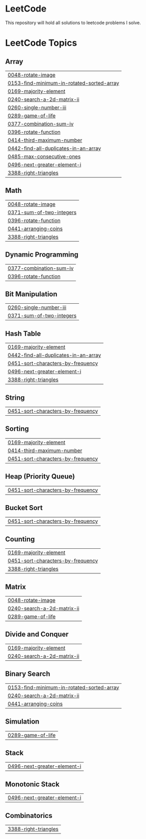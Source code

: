 # LeetCode
This repository will hold all solutions to leetcode problems I solve.

<!---LeetCode Topics Start-->
# LeetCode Topics
## Array
|  |
| ------- |
| [0048-rotate-image](https://github.com/devinbowler/LeetCode/tree/master/0048-rotate-image) |
| [0153-find-minimum-in-rotated-sorted-array](https://github.com/devinbowler/LeetCode/tree/master/0153-find-minimum-in-rotated-sorted-array) |
| [0169-majority-element](https://github.com/devinbowler/LeetCode/tree/master/0169-majority-element) |
| [0240-search-a-2d-matrix-ii](https://github.com/devinbowler/LeetCode/tree/master/0240-search-a-2d-matrix-ii) |
| [0260-single-number-iii](https://github.com/devinbowler/LeetCode/tree/master/0260-single-number-iii) |
| [0289-game-of-life](https://github.com/devinbowler/LeetCode/tree/master/0289-game-of-life) |
| [0377-combination-sum-iv](https://github.com/devinbowler/LeetCode/tree/master/0377-combination-sum-iv) |
| [0396-rotate-function](https://github.com/devinbowler/LeetCode/tree/master/0396-rotate-function) |
| [0414-third-maximum-number](https://github.com/devinbowler/LeetCode/tree/master/0414-third-maximum-number) |
| [0442-find-all-duplicates-in-an-array](https://github.com/devinbowler/LeetCode/tree/master/0442-find-all-duplicates-in-an-array) |
| [0485-max-consecutive-ones](https://github.com/devinbowler/LeetCode/tree/master/0485-max-consecutive-ones) |
| [0496-next-greater-element-i](https://github.com/devinbowler/LeetCode/tree/master/0496-next-greater-element-i) |
| [3388-right-triangles](https://github.com/devinbowler/LeetCode/tree/master/3388-right-triangles) |
## Math
|  |
| ------- |
| [0048-rotate-image](https://github.com/devinbowler/LeetCode/tree/master/0048-rotate-image) |
| [0371-sum-of-two-integers](https://github.com/devinbowler/LeetCode/tree/master/0371-sum-of-two-integers) |
| [0396-rotate-function](https://github.com/devinbowler/LeetCode/tree/master/0396-rotate-function) |
| [0441-arranging-coins](https://github.com/devinbowler/LeetCode/tree/master/0441-arranging-coins) |
| [3388-right-triangles](https://github.com/devinbowler/LeetCode/tree/master/3388-right-triangles) |
## Dynamic Programming
|  |
| ------- |
| [0377-combination-sum-iv](https://github.com/devinbowler/LeetCode/tree/master/0377-combination-sum-iv) |
| [0396-rotate-function](https://github.com/devinbowler/LeetCode/tree/master/0396-rotate-function) |
## Bit Manipulation
|  |
| ------- |
| [0260-single-number-iii](https://github.com/devinbowler/LeetCode/tree/master/0260-single-number-iii) |
| [0371-sum-of-two-integers](https://github.com/devinbowler/LeetCode/tree/master/0371-sum-of-two-integers) |
## Hash Table
|  |
| ------- |
| [0169-majority-element](https://github.com/devinbowler/LeetCode/tree/master/0169-majority-element) |
| [0442-find-all-duplicates-in-an-array](https://github.com/devinbowler/LeetCode/tree/master/0442-find-all-duplicates-in-an-array) |
| [0451-sort-characters-by-frequency](https://github.com/devinbowler/LeetCode/tree/master/0451-sort-characters-by-frequency) |
| [0496-next-greater-element-i](https://github.com/devinbowler/LeetCode/tree/master/0496-next-greater-element-i) |
| [3388-right-triangles](https://github.com/devinbowler/LeetCode/tree/master/3388-right-triangles) |
## String
|  |
| ------- |
| [0451-sort-characters-by-frequency](https://github.com/devinbowler/LeetCode/tree/master/0451-sort-characters-by-frequency) |
## Sorting
|  |
| ------- |
| [0169-majority-element](https://github.com/devinbowler/LeetCode/tree/master/0169-majority-element) |
| [0414-third-maximum-number](https://github.com/devinbowler/LeetCode/tree/master/0414-third-maximum-number) |
| [0451-sort-characters-by-frequency](https://github.com/devinbowler/LeetCode/tree/master/0451-sort-characters-by-frequency) |
## Heap (Priority Queue)
|  |
| ------- |
| [0451-sort-characters-by-frequency](https://github.com/devinbowler/LeetCode/tree/master/0451-sort-characters-by-frequency) |
## Bucket Sort
|  |
| ------- |
| [0451-sort-characters-by-frequency](https://github.com/devinbowler/LeetCode/tree/master/0451-sort-characters-by-frequency) |
## Counting
|  |
| ------- |
| [0169-majority-element](https://github.com/devinbowler/LeetCode/tree/master/0169-majority-element) |
| [0451-sort-characters-by-frequency](https://github.com/devinbowler/LeetCode/tree/master/0451-sort-characters-by-frequency) |
| [3388-right-triangles](https://github.com/devinbowler/LeetCode/tree/master/3388-right-triangles) |
## Matrix
|  |
| ------- |
| [0048-rotate-image](https://github.com/devinbowler/LeetCode/tree/master/0048-rotate-image) |
| [0240-search-a-2d-matrix-ii](https://github.com/devinbowler/LeetCode/tree/master/0240-search-a-2d-matrix-ii) |
| [0289-game-of-life](https://github.com/devinbowler/LeetCode/tree/master/0289-game-of-life) |
## Divide and Conquer
|  |
| ------- |
| [0169-majority-element](https://github.com/devinbowler/LeetCode/tree/master/0169-majority-element) |
| [0240-search-a-2d-matrix-ii](https://github.com/devinbowler/LeetCode/tree/master/0240-search-a-2d-matrix-ii) |
## Binary Search
|  |
| ------- |
| [0153-find-minimum-in-rotated-sorted-array](https://github.com/devinbowler/LeetCode/tree/master/0153-find-minimum-in-rotated-sorted-array) |
| [0240-search-a-2d-matrix-ii](https://github.com/devinbowler/LeetCode/tree/master/0240-search-a-2d-matrix-ii) |
| [0441-arranging-coins](https://github.com/devinbowler/LeetCode/tree/master/0441-arranging-coins) |
## Simulation
|  |
| ------- |
| [0289-game-of-life](https://github.com/devinbowler/LeetCode/tree/master/0289-game-of-life) |
## Stack
|  |
| ------- |
| [0496-next-greater-element-i](https://github.com/devinbowler/LeetCode/tree/master/0496-next-greater-element-i) |
## Monotonic Stack
|  |
| ------- |
| [0496-next-greater-element-i](https://github.com/devinbowler/LeetCode/tree/master/0496-next-greater-element-i) |
## Combinatorics
|  |
| ------- |
| [3388-right-triangles](https://github.com/devinbowler/LeetCode/tree/master/3388-right-triangles) |
<!---LeetCode Topics End-->
